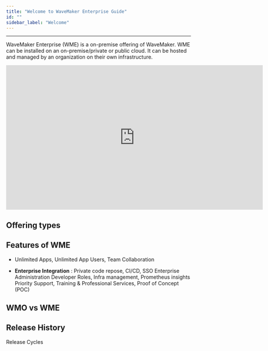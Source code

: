 ```yaml
---
title: "Welcome to WaveMaker Enterprise Guide"
id: ""
sidebar_label: "Welcome"
---
```

---

WaveMaker Enterprise (WME) is a on-premise offering of WaveMaker. WME can be installed on an on-premise/private or public cloud. It can be hosted and managed by an organization on their own infrastructure.

<iframe width="700" height="394" src="https://www.youtube.com/embed/Fhie1OW8SOY?rel=0" frameborder="0" allow="accelerometer; autoplay; encrypted-media" allowfullscreen></iframe>

## Offering types

## Features of WME

- Unlimited Apps, Unlimited App Users, Team Collaboration

- **Enterprise Integration** : Private code repose, CI/CD, SSO Enterprise Administration Developer Roles, Infra management, Prometheus insights Priority Support, Training & Professional Services,  Proof of Concept (POC)

## WMO vs WME

## Release History

Release Cycles
